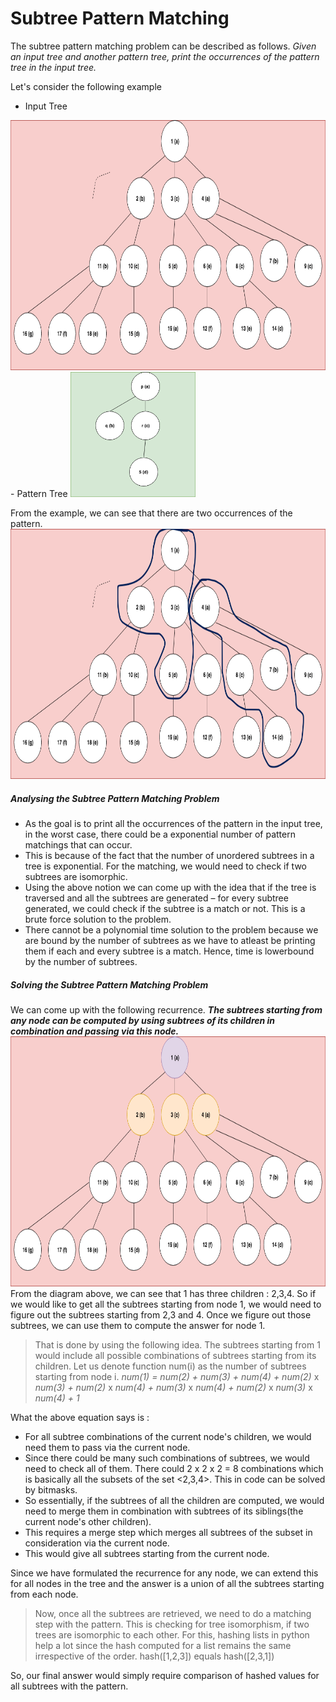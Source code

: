 # Subtree Pattern Matching
The subtree pattern matching problem can be described as follows. 
*Given an input tree and another pattern tree, print the occurrences of the pattern tree in the input tree.* 

Let's consider the following example
- Input Tree 
<img src="1.png" width="1000" height="400" />
- Pattern Tree
<img src="4.png" width="200" height="200" />

From the example, we can see that there are two occurrences of the pattern.
<img src="2.png" width="1000" height="400" />
##### Analysing the Subtree Pattern Matching Problem

- As the goal is to print all the occurrences of the pattern in the input tree, in the worst case, there could be a exponential number of pattern matchings that can occur.
- This is because of the fact that the number of unordered subtrees in a tree is exponential. For the matching, we would need to check if two subtrees are isomorphic.
- Using the above notion we can come up with the idea that if the tree is traversed and all the subtrees are generated – for every subtree generated, we could check if the subtree is a match or not. This is a brute force solution to the problem. 
- There cannot be a polynomial time solution to the problem because we are bound by the number of subtrees as we have to atleast be printing them if each and every subtree is a match. Hence, time is lowerbound by the number of subtrees.

##### Solving the Subtree Pattern Matching Problem

We can come up with the following recurrence. 
***The subtrees starting from any node can be computed by using subtrees of its children in combination and passing via this node.***
<img src="3.png" width="1000" height="400" />
From the diagram above, we can see that 1 has three children : 2,3,4. So if we would like to get all the subtrees starting from node 1, we would need to figure out the subtrees starting from 2,3 and 4. Once we figure out those subtrees, we can use them to compute the answer for node 1.

>That is done by using the following idea. 
The subtrees starting from 1 would include all possible combinations of subtrees starting from its children. Let us denote function num(i) as the number of subtrees starting from node i.
*num(1) = num(2) + num(3) + num(4) + num(2)* x *num(3) + num(2)* x *num(4) + num(3)* x  *num(4) + num(2)* x *num(3)* x *num(4) + 1*

What the above equation says is : 
- For all subtree combinations of the current node's children, we would need them to pass via the current node. 
- Since there could be many such combinations of subtrees, we would need to check all of them. There could 2 x 2 x 2 = 8 combinations which is basically all the subsets of the set <2,3,4>. This in code can be solved by bitmasks. 
- So essentially, if the subtrees of all the children are computed, we would need to merge them in combination with subtrees of its siblings(the current node's other children). 
- This requires a merge step which merges all subtrees of the subset in consideration via the current node. 
- This would give all subtrees starting from the current node.

Since we have formulated the recurrence for any node, we can extend this for all nodes in the tree and the answer is a union of all the subtrees starting from each node.

>Now, once all the subtrees are retrieved, we need to do a matching step with the pattern. This is checking for tree isomorphism, if two trees are isomorphic to each other. For this, hashing lists in python help a lot since the hash computed for a list remains the same irrespective of the order. hash([1,2,3]) equals hash([2,3,1])

So, our final answer would simply require comparison of hashed values for all subtrees with the pattern.

